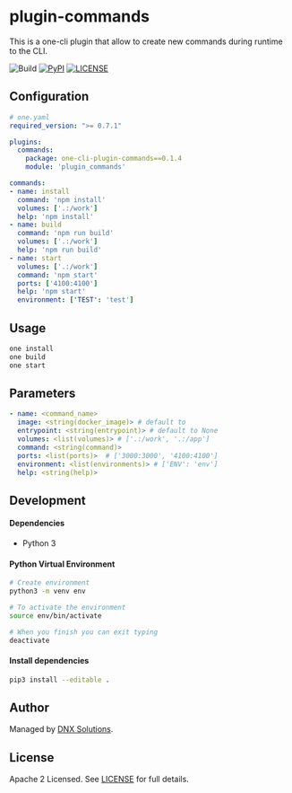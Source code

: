 # plugin-commands

This is a one-cli plugin that allow to create new commands during runtime to the CLI.

![Build](https://github.com/DNXLabs/plugin-commands/workflows/Build/badge.svg)
[![PyPI](https://badge.fury.io/py/one-cli-plugin-commands.svg)](https://pypi.python.org/pypi/one-cli-plugin-commands/)
[![LICENSE](https://img.shields.io/github/license/DNXLabs/plugin-commands)](https://github.com/DNXLabs/plugin-commands/blob/master/LICENSE)

## Configuration

```yaml
# one.yaml
required_version: ">= 0.7.1"

plugins:
  commands:
    package: one-cli-plugin-commands==0.1.4
    module: 'plugin_commands'

commands:
- name: install
  command: 'npm install'
  volumes: ['.:/work']
  help: 'npm install'
- name: build
  command: 'npm run build'
  volumes: ['.:/work']
  help: 'npm run build'
- name: start
  volumes: ['.:/work']
  command: 'npm start'
  ports: ['4100:4100']
  help: 'npm start'
  environment: ['TEST': 'test']
```

## Usage

```bash
one install
one build
one start
```

## Parameters

```yaml
- name: <command_name>
  image: <string(docker_image)> # default to
  entrypoint: <string(entrypoint)> # default to None
  volumes: <list(volumes)> # ['.:/work', '.:/app']
  command: <string(command)>
  ports: <list(ports)>  # ['3000:3000', '4100:4100']
  environment: <list(environments)> # ['ENV': 'env']
  help: <string(help)>
```

## Development

#### Dependencies

- Python 3

#### Python Virtual Environment

```bash
# Create environment
python3 -m venv env

# To activate the environment
source env/bin/activate

# When you finish you can exit typing
deactivate
```

#### Install dependencies

```bash
pip3 install --editable .
```

## Author

Managed by [DNX Solutions](https://github.com/DNXLabs).

## License

Apache 2 Licensed. See [LICENSE](https://github.com/DNXLabs/plugin-commands/blob/master/LICENSE) for full details.